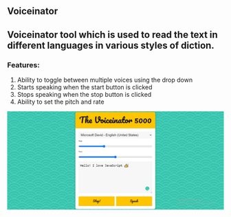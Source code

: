 ## Voiceinator

## Voiceinator tool which is used to read the text in different languages in various styles of diction.

<h3> Features: </h3>
<ol>
    <li>Ability to toggle between multiple voices using the drop down</li>
    <li>Starts speaking when the start button is clicked</li>
    <li>Stops speaking when the stop button is clicked</li>
    <li>Ability to set the pitch and rate</li>
</ol>

<img src="voicenatorui.jpg" />